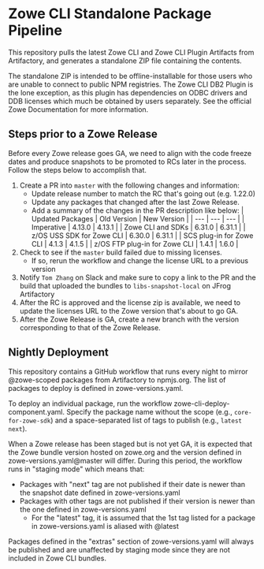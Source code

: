 # Zowe CLI Standalone Package Pipeline

This repository pulls the latest Zowe CLI and Zowe CLI Plugin Artifacts from Artifactory, and generates a standalone ZIP file containing the contents.

The standalone ZIP is intended to be offline-installable for those users who are unable to connect to public NPM registries. The Zowe CLI DB2 Plugin is the lone exception, as this plugin has dependencies on ODBC drivers and DDB licenses which much be obtained by users separately. See the official Zowe Documentation for more information.

## Steps prior to a Zowe Release

Before every Zowe release goes GA, we need to align with the code freeze dates and produce snapshots to be promoted to RCs later in the process. Follow the steps below to accomplish that.

1. Create a PR into `master` with the following changes and information:
    - Update release number to match the RC that's going out (e.g. 1.22.0)
    - Update any packages that changed after the last Zowe Release.
    - Add a summary of the changes in the PR description like below:
      | Updated Packages | Old Version | New Version |
      | --- | --- | --- |
      | Imperative | 4.13.0 | 4.13.1 |
      | Zowe CLI and SDKs | 6.31.0 | 6.31.1 |
      | z/OS USS SDK for Zowe CLI | 6.30.0 | 6.31.1 |
      | SCS plug-in for Zowe CLI | 4.1.3 | 4.1.5 |
      | z/OS FTP plug-in for Zowe CLI | 1.4.1 | 1.6.0 |
2. Check to see if the `master` build failed due to missing licenses.
    - If so, rerun the workflow and change the license URL to a previous version
3. Notify `Tom Zhang` on Slack and make sure to copy a link to the PR and the build that uploaded the bundles to `libs-snapshot-local` on JFrog Artifactory
4. After the RC is approved and the license zip is available, we need to update the licenses URL to the Zowe version that's about to go GA.
5. After the Zowe Release is GA, create a new branch with the version corresponding to that of the Zowe Release.

## Nightly Deployment

This repository contains a GitHub workflow that runs every night to mirror @zowe-scoped packages from Artifactory to npmjs.org. The list of packages to deploy is defined in zowe-versions.yaml.

To deploy an individual package, run the workflow zowe-cli-deploy-component.yaml. Specify the package name without the scope (e.g., `core-for-zowe-sdk`) and a space-separated list of tags to publish (e.g., `latest next`).

When a Zowe release has been staged but is not yet GA, it is expected that the Zowe bundle version hosted on zowe.org and the version defined in zowe-versions.yaml@master will differ. During this period, the workflow runs in "staging mode" which means that:
* Packages with "next" tag are not published if their date is newer than the snapshot date defined in zowe-versions.yaml
* Packages with other tags are not published if their version is newer than the one defined in zowe-versions.yaml
  * For the "latest" tag, it is assumed that the 1st tag listed for a package in zowe-versions.yaml is aliased with @latest

Packages defined in the "extras" section of zowe-versions.yaml will always be published and are unaffected by staging mode since they are not included in Zowe CLI bundles.
